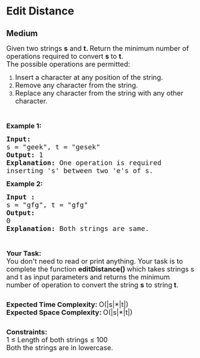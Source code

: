 # Edit Distance
## Medium
<div class="problems_problem_content__Xm_eO" style="user-select: auto;"><p style="user-select: auto;"><span style="font-size: 18px; user-select: auto;">Given two strings <strong style="user-select: auto;">s</strong>&nbsp;and <strong style="user-select: auto;">t. </strong>Return the minimum number of operations required to convert <strong style="user-select: auto;">s&nbsp;</strong>to <strong style="user-select: auto;">t</strong>.<br style="user-select: auto;">
The possible operations are permitted:</span></p>

<ol style="user-select: auto;">
	<li style="user-select: auto;"><span style="font-size: 18px; user-select: auto;">Insert a character at any position of the string.</span></li>
	<li style="user-select: auto;"><span style="font-size: 18px; user-select: auto;">Remove any character from the string.</span></li>
	<li style="user-select: auto;"><span style="font-size: 18px; user-select: auto;">Replace any character from the string with any other character.</span></li>
</ol>

<p style="user-select: auto;">&nbsp;</p>

<p style="user-select: auto;"><span style="font-size: 18px; user-select: auto;"><strong style="user-select: auto;">Example 1:</strong></span></p>

<pre style="user-select: auto;"><span style="font-size: 18px; user-select: auto;"><strong style="user-select: auto;">Input: </strong>
s = "geek", t = "gesek"
<strong style="user-select: auto;">Output:</strong>&nbsp;1
<strong style="user-select: auto;">Explanation: </strong>One operation is required 
inserting 's' between two 'e's of s.</span>
</pre>

<p style="user-select: auto;"><span style="font-size: 18px; user-select: auto;"><strong style="user-select: auto;">Example 2:</strong></span></p>

<pre style="user-select: auto;"><span style="font-size: 18px; user-select: auto;"><strong style="user-select: auto;">Input : </strong>
s = "gfg", t = "gfg"
<strong style="user-select: auto;">Output: </strong>
0
<strong style="user-select: auto;">Explanation: </strong>Both strings are same.</span>
</pre>

<p style="user-select: auto;">&nbsp;</p>

<p style="user-select: auto;"><span style="font-size: 18px; user-select: auto;"><strong style="user-select: auto;">Your Task:</strong><br style="user-select: auto;">
You don't need to read or&nbsp;print anything. Your task is to complete the function <strong style="user-select: auto;">editDistance()&nbsp;</strong>which takes strings s and t as input parameters and returns the minimum number of operation to convert the string&nbsp;<strong style="user-select: auto;">s</strong>&nbsp;to&nbsp;string<strong style="user-select: auto;">&nbsp;</strong><strong style="user-select: auto;">t</strong>.&nbsp;</span></p>

<p style="user-select: auto;"><br style="user-select: auto;">
<span style="font-size: 18px; user-select: auto;"><strong style="user-select: auto;">Expected Time Complexity:&nbsp;</strong>O(|s|*|t|)<br style="user-select: auto;">
<strong style="user-select: auto;">Expected Space Complexity:&nbsp;</strong>O(|s|*|t|)</span></p>

<p style="user-select: auto;"><br style="user-select: auto;">
<span style="font-size: 18px; user-select: auto;"><strong style="user-select: auto;">Constraints:</strong><br style="user-select: auto;">
1 ≤ Length of both strings ≤ 100<br style="user-select: auto;">
Both&nbsp;the strings are in&nbsp;lowercase.</span></p>
</div>